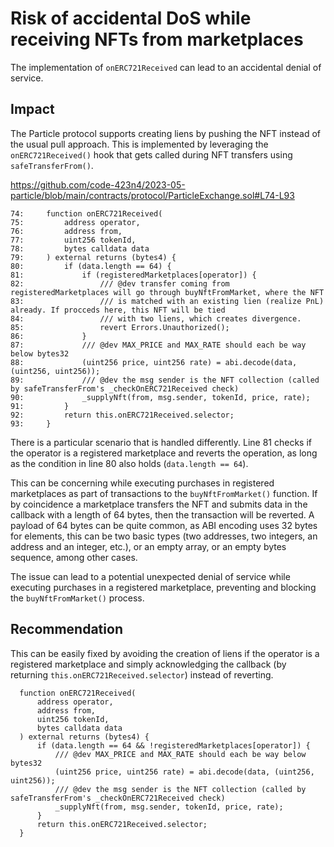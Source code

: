 # Risk of accidental DoS while receiving NFTs from marketplaces

The implementation of `onERC721Received` can lead to an accidental denial of service.

## Impact

The Particle protocol supports creating liens by pushing the NFT instead of the usual pull approach. This is implemented by leveraging the `onERC721Received()` hook that gets called during NFT transfers using `safeTransferFrom()`.

https://github.com/code-423n4/2023-05-particle/blob/main/contracts/protocol/ParticleExchange.sol#L74-L93

```solidity
74:     function onERC721Received(
75:         address operator,
76:         address from,
77:         uint256 tokenId,
78:         bytes calldata data
79:     ) external returns (bytes4) {
80:         if (data.length == 64) {
81:             if (registeredMarketplaces[operator]) {
82:                 /// @dev transfer coming from registeredMarketplaces will go through buyNftFromMarket, where the NFT
83:                 /// is matched with an existing lien (realize PnL) already. If procceds here, this NFT will be tied
84:                 /// with two liens, which creates divergence.
85:                 revert Errors.Unauthorized();
86:             }
87:             /// @dev MAX_PRICE and MAX_RATE should each be way below bytes32
88:             (uint256 price, uint256 rate) = abi.decode(data, (uint256, uint256));
89:             /// @dev the msg sender is the NFT collection (called by safeTransferFrom's _checkOnERC721Received check)
90:             _supplyNft(from, msg.sender, tokenId, price, rate);
91:         }
92:         return this.onERC721Received.selector;
93:     }
```

There is a particular scenario that is handled differently. Line 81 checks if the operator is a registered marketplace and reverts the operation, as long as the condition in line 80 also holds (`data.length == 64`).

This can be concerning while executing purchases in registered marketplaces as part of transactions to the `buyNftFromMarket()` function. If by coincidence a marketplace transfers the NFT and submits data in the callback with a length of 64 bytes, then the transaction will be reverted. A payload of 64 bytes can be quite common, as ABI encoding uses 32 bytes for elements, this can be two basic types (two addresses, two integers, an address and an integer, etc.), or an empty array, or an empty bytes sequence, among other cases. 

The issue can lead to a potential unexpected denial of service while executing purchases in a registered marketplace, preventing and blocking the `buyNftFromMarket()` process.

## Recommendation

This can be easily fixed by avoiding the creation of liens if the operator is a registered marketplace and simply acknowledging the callback (by returning `this.onERC721Received.selector`) instead of reverting.

```solidity
  function onERC721Received(
      address operator,
      address from,
      uint256 tokenId,
      bytes calldata data
  ) external returns (bytes4) {
      if (data.length == 64 && !registeredMarketplaces[operator]) {
          /// @dev MAX_PRICE and MAX_RATE should each be way below bytes32
          (uint256 price, uint256 rate) = abi.decode(data, (uint256, uint256));
          /// @dev the msg sender is the NFT collection (called by safeTransferFrom's _checkOnERC721Received check)
          _supplyNft(from, msg.sender, tokenId, price, rate);
      }
      return this.onERC721Received.selector;
  }
```
